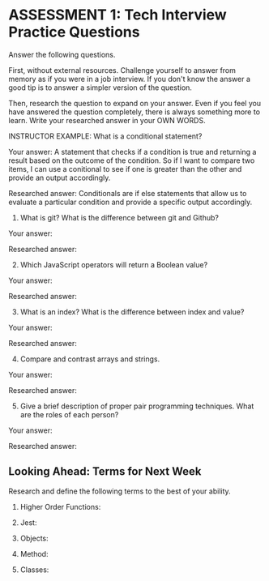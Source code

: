 # ASSESSMENT 1: Tech Interview Practice Questions

Answer the following questions.

First, without external resources. Challenge yourself to answer from memory as if you were in a job interview. If you don't know the answer a good tip is to answer a simpler version of the question.

Then, research the question to expand on your answer. Even if you feel you have answered the question completely, there is always something more to learn. Write your researched answer in your OWN WORDS.

INSTRUCTOR EXAMPLE: What is a conditional statement?

Your answer: A statement that checks if a condition is true and returning a result based on the outcome of the condition. So if I want to compare two items, I can use a conitional to see if one is greater than the other and provide an output accordingly.

Researched answer: Conditionals are if else statements that allow us to evaluate a particular condition and provide a specific output accordingly.

1. What is git? What is the difference between git and Github?

Your answer:

Researched answer:

2. Which JavaScript operators will return a Boolean value?

Your answer:

Researched answer:

3. What is an index? What is the difference between index and value?

Your answer:

Researched answer:

4. Compare and contrast arrays and strings.

Your answer:

Researched answer:

5. Give a brief description of proper pair programming techniques. What are the roles of each person?

Your answer:

Researched answer:

## Looking Ahead: Terms for Next Week

Research and define the following terms to the best of your ability.

1. Higher Order Functions:

2. Jest:

3. Objects:

4. Method:

5. Classes:
